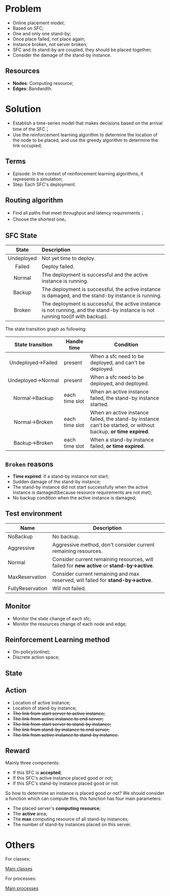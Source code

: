 # Problem
- Online placement model;
- Based on SFC;
- One and only one stand-by;
- Once place failed, not place again;
- Instance broken, not server broken;
- SFC and its stand-by are coupled, they should be placed together; 
- Consider the damage of the stand-by instance.

## Resources

- **Nodes**: Computing resource;
- **Edges**: Bandwidth.

# Solution

- Establish a time-series model that makes decisions based on the arrival time of the SFC；
- Use the reinforcement learning algorithm to determine the location of the node to be placed, and use the greedy algorithm to determine the link occupied;

## Terms

- Episode: In the context of reinforcement learning algorithms, it represents a simulation;
- Step: Each SFC's deployment.

## Routing algorithm

- Find all paths that meet throughput and latency requirements；
- Choose the shortest one。

## SFC State

|   State    | Description                                                  |
| :--------: | :----------------------------------------------------------- |
| Undeployed | Not yet time to deploy.                                      |
|   Failed   | Deploy failed.                                               |
|   Normal   | The deployment is successful and the active instance is running. |
|   Backup   | The deployment is successful, the active instance is damaged, and the stand-by instance is running. |
|   Broken   | The deployment is successful, the active instance is not running, and the stand-by instance is not running too(if with backup). |

The state transition graph as following:

| State transition  | Handle time    | Condition                                                    |
| :---------------: | -------------- | ------------------------------------------------------------ |
| Undeployed→Failed | present        | When a sfc need to be deployed, and can't be deployed.       |
| Undeployed→Normal | present        | When a sfc need to be deployed, and deployed.                |
|   Normal→Backup   | each time slot | When an active instance failed, the stand-by instance started. |
|   Normal→Broken   | each time slot | When an active instance failed, the stand-by instance can't be started, or without backup, **or time expired**. |
|   Backup→Broken   | each time slot | When a stand-by instance failed, **or time expired**.        |

## `Broken` reasons

- **Time expired**: if a stand-by instance not start;
- Sudden damage of the stand-by instance;
- The stand-by instance did not start successfully when the active instance is damaged(because resource requirements are not met);
- No backup condition when the active instance is damaged;

## Test environment

| Name             | Description                                                  |
| ---------------- | ------------------------------------------------------------ |
| NoBackup         | No backup.                                                   |
| Aggressive       | Aggressive method, don't consider current remaining resources. |
| Normal           | Consider current remaining resources, will failed for **new active** or **stand-by→active**. |
| MaxReservation   | Consider current remaining and max reserved, will failed for **stand-by→active**. |
| FullyReservation | Will not failed.                                             |

## Monitor

- Monitor the state change of each sfc;
- Monitor the resources change of each node and edge; 

## Reinforcement Learning method

- On-policy(online);
- Discrete action space; 

## State

## Action

- Location of active instance;
- Location of stand-by instance;
- ~~The link from start server to active instance;~~
- ~~The link from active instance to end server;~~
- ~~The link from start server to stand-by instance;~~
- ~~The link from stand-by instance to end server;~~
- ~~The link from active instance to stand-by instance.~~

## Reward

Mainly three components:

- If this SFC is **accepted**;
- If this SFC's active instance placed good or not;
- If this SFC's stand-by instance placed good or not.

So how to determine an instance is placed good or not? We should consider a function which can compute this, this function has four main parameters:

- The placed server's **computing resource**;
- The **active** area;
- The **max** computing resource of all stand-by instances;
- The number of stand-by instances placed on this server.

# Others

For classes:

[Main classes](https://github.com/fnrg-nfv/backup-deep/blob/master/doc/class.md)

For processes:

[Main processes](https://github.com/fnrg-nfv/backup-deep/blob/master/doc/process.md)


